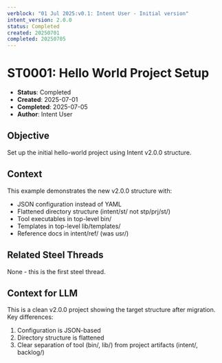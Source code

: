 ```yaml
---
verblock: "01 Jul 2025:v0.1: Intent User - Initial version"
intent_version: 2.0.0
status: Completed
created: 20250701
completed: 20250705
---
```

# ST0001: Hello World Project Setup

- **Status**: Completed
- **Created**: 2025-07-01
- **Completed**: 2025-07-05
- **Author**: Intent User

## Objective

Set up the initial hello-world project using Intent v2.0.0 structure.

## Context

This example demonstrates the new v2.0.0 structure with:
- JSON configuration instead of YAML
- Flattened directory structure (intent/st/ not stp/prj/st/)
- Tool executables in top-level bin/
- Templates in top-level lib/templates/
- Reference docs in intent/ref/ (was usr/)

## Related Steel Threads

None - this is the first steel thread.

## Context for LLM

This is a clean v2.0.0 project showing the target structure after migration. Key differences:
1. Configuration is JSON-based
2. Directory structure is flattened
3. Clear separation of tool (bin/, lib/) from project artifacts (intent/, backlog/)